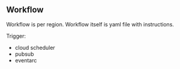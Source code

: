 Workflow
-

Workflow is per region.
Workflow itself is yaml file with instructions.

Trigger:
* cloud scheduler
* pubsub
* eventarc
